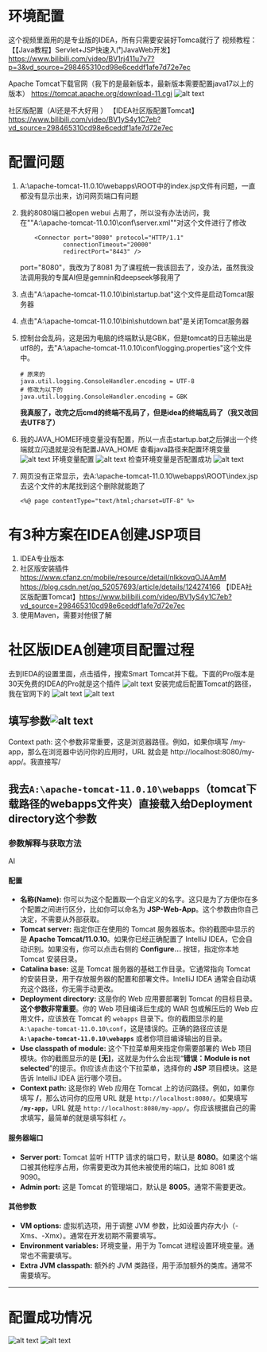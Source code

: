 # 环境配置
这个视频里面用的是专业版的IDEA，所有只需要安装好Tomca就行了
视频教程：【【Java教程】Servlet+JSP快速入门JavaWeb开发】https://www.bilibili.com/video/BV1rj411u7v7?p=3&vd_source=298465310cd98e6ceddf1afe7d72e7ec

Apache Tomcat下载官网（我下的是最新版本，最新版本需要配置java17以上的版本）
https://tomcat.apache.org/download-11.cgi
![alt text](image-6.png)

社区版配置（AI还是不大好用 ）
【IDEA社区版配置Tomcat】https://www.bilibili.com/video/BV1yS4y1C7eb?vd_source=298465310cd98e6ceddf1afe7d72e7ec

# 配置问题
1. A:\apache-tomcat-11.0.10\webapps\ROOT中的index.jsp文件有问题，一直都没有显示出来，访问网页端口有问题
2. 我的8080端口被open webui 占用了，所以没有办法访问，我在""A:\apache-tomcat-11.0.10\conf\server.xml""对这个文件进行了修改
   ```
       <Connector port="8080" protocol="HTTP/1.1"
               connectionTimeout="20000"
               redirectPort="8443" />
   ```
   port="8080"，我改为了8081
   为了课程统一我该回去了，没办法，虽然我没法调用我的专属AI但是gemnin和deepseek够我用了
3. 点击"A:\apache-tomcat-11.0.10\bin\startup.bat"这个文件是启动Tomcat服务器
4. 点击"A:\apache-tomcat-11.0.10\bin\shutdown.bat"是关闭Tomcat服务器
5. 控制台会乱码，这是因为电脑的终端默认是GBK，但是tomcat的日志输出是utf8的，去"A:\apache-tomcat-11.0.10\conf\logging.properties"这个文件中。
   ```
   # 原来的
   java.util.logging.ConsoleHandler.encoding = UTF-8
   # 修改为以下的
   java.util.logging.ConsoleHandler.encoding = GBK
   ```

   **我真服了，改完之后cmd的终端不乱码了，但是idea的终端乱码了（我又改回去UTF8了）**
6. 我的JAVA_HOME环境变量没有配置，所以一点击startup.bat之后弹出一个终端就立闪退就是没有配置JAVA_HOME
   查看java路径来配置环境变量
   ![alt text](image-1.png)
   环境变量配置
   ![alt text](image-2.png)
   检查环境变量是否配置成功
   ![alt text](image.png)
7. 网页没有正常显示，去A:\apache-tomcat-11.0.10\webapps\ROOT\index.jsp
   去这个文件的末尾找到这个删除就能跑了
   ```
   <%@ page contentType="text/html;charset=UTF-8" %>
   ```

# 有3种方案在IDEA创建JSP项目
1. IDEA专业版本
2. 社区版安装插件
   https://www.cfanz.cn/mobile/resource/detail/nlkkovqOJAAmM
   https://blog.csdn.net/qq_52057693/article/details/124274166
   【IDEA社区版配置Tomcat】https://www.bilibili.com/video/BV1yS4y1C7eb?vd_source=298465310cd98e6ceddf1afe7d72e7ec
3. 使用Maven，需要对他很了解


# 社区版IDEA创建项目配置过程
去到IEDA的设置里面，点击插件，搜索Smart Tomcat并下载。下面的Pro版本是30天免费的IDEA的Pro就是这个插件
![alt text](image-3.png)
安装完成后配置Tomcat的路径，我在官网下的
![alt text](image-5.png)
![alt text](image-4.png)

##  填写参数![alt text](image-7.png)
Context path: 这个参数非常重要，这是浏览器路径。例如，如果你填写 /my-app，那么在浏览器中访问你的应用时，URL 就会是 http://localhost:8080/my-app/。我直接写/

我去`A:\apache-tomcat-11.0.10\webapps`（tomcat下载路径的webapps文件夹）直接载入给Deployment directory这个参数
---

### 参数解释与获取方法
AI
#### 配置
* **名称(Name):** 你可以为这个配置取一个自定义的名字。这只是为了方便你在多个配置之间进行区分，比如你可以命名为 **JSP-Web-App**。这个参数由你自己决定，不需要从外部获取。
* **Tomcat server:** 指定你正在使用的 Tomcat 服务器版本。你的截图中显示的是 **Apache Tomcat/11.0.10**。如果你已经正确配置了 IntelliJ IDEA，它会自动识别。如果没有，你可以点击右侧的 **Configure...** 按钮，指定你本地 Tomcat 安装目录。
* **Catalina base:** 这是 Tomcat 服务器的基础工作目录。它通常指向 Tomcat 的安装目录，用于存放服务器的配置和部署文件。IntelliJ IDEA 通常会自动填充这个路径，你无需手动更改。
* **Deployment directory:** 这是你的 Web 应用要部署到 Tomcat 的目标目录。**这个参数非常重要**。你的 Web 项目编译后生成的 WAR 包或解压后的 Web 应用文件，应该放在 Tomcat 的 `webapps` 目录下。你的截图显示的是 `A:\apache-tomcat-11.0.10\conf`，这是错误的。正确的路径应该是 **`A:\apache-tomcat-11.0.10\webapps`** 或者你项目编译输出的目录。
* **Use classpath of module:** 这个下拉菜单用来指定你需要部署的 Web 项目模块。你的截图显示的是 **[无]**，这就是为什么会出现“**错误：Module is not selected**”的提示。你应该点击这个下拉菜单，选择你的 **JSP** 项目模块。这是告诉 IntelliJ IDEA 运行哪个项目。
* **Context path:** 这是你的 Web 应用在 Tomcat 上的访问路径。例如，如果你填写 **/**，那么访问你的应用 URL 就是 `http://localhost:8080/`。如果填写 **`/my-app`**，URL 就是 `http://localhost:8080/my-app/`。你应该根据自己的需求填写，最简单的就是填写斜杠 **`/`**。

#### 服务器端口
* **Server port:** Tomcat 监听 HTTP 请求的端口号，默认是 **8080**。如果这个端口被其他程序占用，你需要更改为其他未被使用的端口，比如 8081 或 9090。
* **Admin port:** 这是 Tomcat 的管理端口，默认是 **8005**。通常不需要更改。

#### 其他参数
* **VM options:** 虚拟机选项，用于调整 JVM 参数，比如设置内存大小（-Xms、-Xmx）。通常在开发初期不需要填写。
* **Environment variables:** 环境变量，用于为 Tomcat 进程设置环境变量。通常也不需要填写。
* **Extra JVM classpath:** 额外的 JVM 类路径，用于添加额外的类库。通常不需要填写。

***
# 配置成功情况
![alt text](image-8.png)
![alt text](image-9.png)